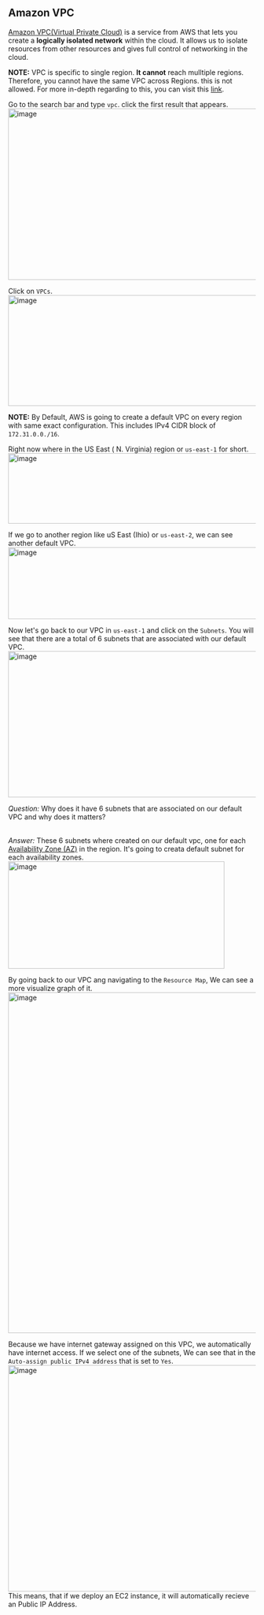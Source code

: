 ## Amazon VPC

[Amazon VPC(Virtual Private Cloud)](https://docs.aws.amazon.com/vpc/latest/userguide/what-is-amazon-vpc.html) is a service from AWS that lets you create a **logically isolated network** within the cloud. It allows us to isolate resources from other resources and gives full control of networking in the cloud.
<br>

**NOTE:** VPC is specific to single region. **It cannot** reach mulltiple regions. Therefore, you cannot have the same VPC across Regions. this is not allowed. For more in-depth regarding to this, you can visit this [link](https://repost.aws/articles/ARgs1iWM-ASlGSktYepaY68Q/networking-101-part-2).
<br>


Go to the search bar and type  ```vpc```. click the first result that appears.
<br>
<img width="941" height="348" alt="image" src="https://github.com/user-attachments/assets/6bf7b7c0-46a3-4eea-b264-071f2e61c305" />
<br>

Click on ```VPCs```.
<br>
<img width="617" height="225" alt="image" src="https://github.com/user-attachments/assets/c191af42-049a-4d7e-b6f6-97743ff0a4b2" />
<br>

**NOTE:** By Default, AWS is going to create a default VPC on every region with same exact configuration. This includes IPv4 CIDR block of ```172.31.0.0./16```.
<br>

Right now where in the US East ( N. Virginia) region or ```us-east-1``` for short. 
<br>
<img width="927" height="143" alt="image" src="https://github.com/user-attachments/assets/8774f1e9-3303-4231-b780-93c62d69fcaf" />
<br>

If we go to another region like uS East (Ihio) or ```us-east-2```, we can see another default VPC.
<br>
<img width="1061" height="146" alt="image" src="https://github.com/user-attachments/assets/5c26c3b8-75bc-4187-b301-74cc9e128955" />
<br>

Now let's go back to our VPC in ```us-east-1``` and click on the ```Subnets```. You will see that there are a total of 6 subnets that are associated with our default VPC.
<br>
<img width="1675" height="297" alt="image" src="https://github.com/user-attachments/assets/75d4ef62-cbcd-45b8-b2ad-4941b3e59556" />
<br>

*Question:* Why does it have 6 subnets that are associated on our default VPC and why does it matters?
<br>
<br>

*Answer:* These 6 subnets where created on our default vpc, one for each [Availability Zone (AZ)](https://docs.aws.amazon.com/global-infrastructure/latest/regions/aws-availability-zones.html) in the region. It's going to creata  default subnet for each availability zones.
<br>
<img width="440" height="218" alt="image" src="https://github.com/user-attachments/assets/ddf09247-e654-400f-acae-03e6eeb32820" />
<br>

By going back to our VPC ang navigating to the ```Resource Map```, We can see a more visualize graph of it.
<br>
<img width="946" height="692" alt="image" src="https://github.com/user-attachments/assets/09ee5809-861e-426e-8c1a-5dbc4ba01d01" />
<br>

Because we have internet gateway assigned on this VPC, we automatically have internet access. If we select one of the subnets, We can see that in the ```Auto-assign public IPv4 address``` that is set to ```Yes```.
<br>
<img width="1476" height="460" alt="image" src="https://github.com/user-attachments/assets/cb9c132e-c9f5-4c95-906f-0862829ce57a" />
<br>
This means, that if we deploy an EC2 instance, it will automatically recieve an Public IP Address. 

